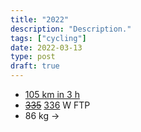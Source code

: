 ```yaml
---
title: "2022"
description: "Description."
tags: ["cycling"]
date: 2022-03-13
type: post
draft: true
---
```

- [105 km in 3 h](https://www.strava.com/activities/6991470847)
- ~~[335](https://www.strava.com/activities/6471509396)~~ [336](https://www.strava.com/activities/6621190498) W FTP
- 86 kg ->
